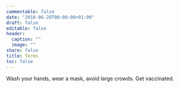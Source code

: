 ```yaml
---
commentable: false
date: "2018-06-28T00:00:00+01:00"
draft: false
editable: false
header:
  caption: ""
  image: ""
share: false
title: Terms
toc: false
---
```


Wash your hands, wear a mask, avoid large crowds. Get vaccinated.
